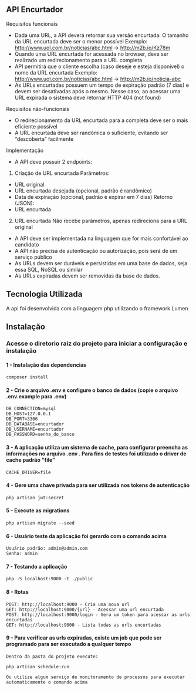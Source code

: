 ## API Encurtador

Requisitos funcionais

-   Dada uma URL, a API deverá retornar sua versão encurtada. O tamanho da URL
    encurtada deve ser o menor possível
    Exemplo: http://www.uol.com.br/noticias/abc.html -> http://m2b.io/Kz78m
-   Quando uma URL encurtada for acessada no browser, deve ser realizado um
    redirecionamento para a URL completa
-   API permitirá que o cliente escolha (caso deseje e esteja disponível) o nome da URL
    encurtada
    Exemplo: http://www.uol.com.br/noticias/abc.html -> http://m2b.io/noticia-abc
-   As URLs encurtadas possuem um tempo de expiração padrão (7 dias) e devem ser
    desativadas após o mesmo. Nesse caso, ao acessar uma URL expirada o sistema deve
    retornar HTTP 404 (not found)

Requisitos não-funcionais

-   O redirecionamento da URL encurtada para a completa deve ser o mais eficiente possível
-   A URL encurtada deve ser randômica o suficiente, evitando ser “descoberta” facilmente

Implementação

-   A API deve possuir 2 endpoints:

1. Criação de URL encurtada
   Parâmetros:

-   URL original
-   URL encurtada desejada (opcional, padrão é randômico)
-   Data de expiração (opcional, padrão é expirar em 7 dias)
    Retorno (JSON):
-   URL encurtada

2. URL encurtada
   Não recebe parâmetros, apenas redireciona para a URL original

-   A API deve ser implementada na linguagem que for mais confortável ao candidato
-   A API não precisa de autenticação ou autorização, pois será de um serviço público
-   As URLs devem ser duráveis e persistidas em uma base de dados, seja essa SQL, NoSQL
    ou similar
-   As URLs expiradas devem ser removidas da base de dados.

## Tecnologia Utilizada

A api foi desenvolvida com a linguagem php utilizando o framework Lumen

## Instalação

### Acesse o diretorio raiz do projeto para iniciar a configuração e instalação

#### 1 - Instalação das dependencias

```
composer install
```

#### 2 - Crie o arquivo .env e configure o banco de dados (copie o arquivo .env.example para .env)

```
DB_CONNECTION=mysql
DB_HOST=127.0.0.1
DB_PORT=3306
DB_DATABASE=encurtador
DB_USERNAME=encurtador
DB_PASSWORD=senha_do_banco
```

#### 3 - A aplicação utiliza um sistema de cache, para configurar preencha as informações no arquivo .env . Para fins de testes foi utilizado o driver de cache padrão "file"

```
CACHE_DRIVER=file
```

#### 4 - Gere uma chave privada para ser utilizada nos tokens de autenticação

```
php artisan jwt:secret
```

#### 5 - Execute as migrations

```
php artisan migrate --seed
```

#### 6 - Usuário teste da aplicação foi gerardo com o comando acima

```
Usuário padrão: admin@admin.com
Senha: admin
```

#### 7 - Testando a aplicação

```
php -S localhost:9000 -t ./public
```

#### 8 - Rotas

```
POST: http://localhost:9000 - Cria uma nova url
GET: http://localhost:9000/{url} - Acessar uma url encurtada
POST: http://localhost:9000/login - Gera um token para acessar as urls encurtadas
GET: http://localhost:9000 - Lista todas as urls encurtadas
```

#### 9 - Para verificar as urls expiradas, existe um job que pode ser programado para ser executado a qualquer tempo

```
Dentro da pasta do projeto execute:

php artisan schedule:run

Ou utilize algum serviço de monitoramento de processos para executar automaticamente o comando acima
```
